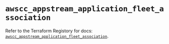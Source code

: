 # `awscc_appstream_application_fleet_association`

Refer to the Terraform Registory for docs: [`awscc_appstream_application_fleet_association`](https://registry.terraform.io/providers/hashicorp/awscc/0.70.0/docs/resources/appstream_application_fleet_association).
